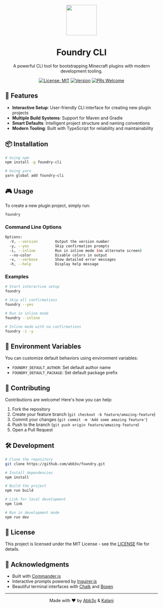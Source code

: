 <div align="center">
<p align="center">
  <img src="https://i.imgur.com/7nFAdB4.png" width=100px />
</p>

# Foundry CLI

A powerful CLI tool for bootstrapping Minecraft plugins with modern development tooling.

[![License: MIT](https://img.shields.io/badge/License-MIT-yellow.svg)](https://opensource.org/licenses/MIT)
[![Version](https://img.shields.io/badge/version-1.0.0-blue.svg)](https://github.com/abb3v/foundry)
[![PRs Welcome](https://img.shields.io/badge/PRs-welcome-brightgreen.svg)](http://makeapullrequest.com)

</div>

## 🚀 Features

- **Interactive Setup**: User-friendly CLI interface for creating new plugin projects
- **Multiple Build Systems**: Support for Maven and Gradle
- **Smart Defaults**: Intelligent project structure and naming conventions
- **Modern Tooling**: Built with TypeScript for reliability and maintainability

## 📦 Installation

```bash
# Using npm
npm install -g foundry-cli

# Using yarn
yarn global add foundry-cli
```

## 🎮 Usage

To create a new plugin project, simply run:

```bash
foundry
```

### Command Line Options

```bash
Options:
  -V, --version        Output the version number
  -y, --yes            Skip confirmation prompts
  -i, --inline         Run in inline mode (no alternate screen)
  --no-color           Disable colors in output
  -v, --verbose        Show detailed error messages
  -h, --help           Display help message
```

### Examples

```bash
# Start interactive setup
foundry

# Skip all confirmations
foundry --yes

# Run in inline mode
foundry --inline

# Inline mode with no confirmations
foundry -i -y
```

## 🔧 Environment Variables

You can customize default behaviors using environment variables:

- `FOUNDRY_DEFAULT_AUTHOR`: Set default author name
- `FOUNDRY_DEFAULT_PACKAGE`: Set default package prefix

## 🤝 Contributing

Contributions are welcome! Here's how you can help:

1. Fork the repository
2. Create your feature branch (`git checkout -b feature/amazing-feature`)
3. Commit your changes (`git commit -m 'Add some amazing feature'`)
4. Push to the branch (`git push origin feature/amazing-feature`)
5. Open a Pull Request

## 🛠️ Development

```bash
# Clone the repository
git clone https://github.com/abb3v/foundry.git

# Install dependencies
npm install

# Build the project
npm run build

# Link for local development
npm link

# Run in development mode
npm run dev
```

## 📝 License

This project is licensed under the MIT License - see the [LICENSE](LICENSE) file for details.

## 🙏 Acknowledgments

- Built with [Commander.js](https://github.com/tj/commander.js)
- Interactive prompts powered by [Inquirer.js](https://github.com/SBoudrias/Inquirer.js)
- Beautiful terminal interfaces with [Chalk](https://github.com/chalk/chalk) and [Boxen](https://github.com/sindresorhus/boxen)

---

<div align="center">

Made with ❤️ by [Abb3v](https://github.com/abb3v) & [Kalani](https://github.com/12kc)

</div>
